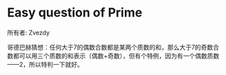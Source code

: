 # Easy question of Prime

所有者: Zvezdy

哥德巴赫猜想：任何大于7的偶数合数都是某两个质数的和，那么大于7的奇数合数都可以用三个质数的和表示（偶数+奇数），但有个特例，因为有一个偶数质数——2，所以特判一下就好。
